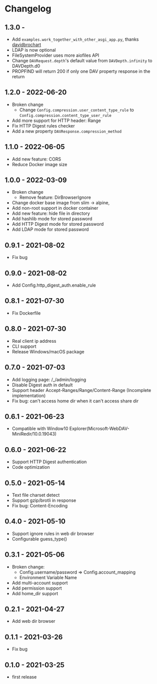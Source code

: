 # Changelog

## 1.3.0 -

- Add `examples.work_together_with_other_asgi_app.py`, thanks [davidbrochart](https://github.com/davidbrochart)
- LDAP is now optional
- FileSystemProvider uses more aiofiles API
- Change `DAVRequest.depth`'s default value from `DAVDepth.infinity` to DAVDepth.d0
- PROPFIND will return 200 if only one DAV property response in the return

## 1.2.0 - 2022-06-20

- Broken change
  - Change `Config.compression.user_content_type_rule` to `Config.compression.content_type_user_rule`
- Add more support for HTTP header: Range
- Fix HTTP Digest rules checker
- Add a new property `DAVResponse.compression_method`

## 1.1.0 - 2022-06-05

- Add new feature: CORS
- Reduce Docker image size

## 1.0.0 - 2022-03-09

- Broken change
    - Remove feature: DirBrowserIgnore
- Change docker base image from slim -> alpine,
- Add non-root support in docker container
- Add new feature: hide file in directory
- Add hashlib mode for stored password
- Add HTTP Digest mode for stored password
- Add LDAP mode for stored password

## 0.9.1 - 2021-08-02

- Fix bug

## 0.9.0 - 2021-08-02

- Add Config.http_digest_auth.enable_rule

## 0.8.1 - 2021-07-30

- Fix Dockerfile

## 0.8.0 - 2021-07-30

- Real client ip address
- CLI support
- Release Windows/macOS package

## 0.7.0 - 2021-07-03

- Add logging page: /_/admin/logging
- Disable Digest auth in default
- Support header Accept-Ranges/Range/Content-Range (Incomplete implementation)
- Fix bug: can't access home dir when it can't access share dir

## 0.6.1 - 2021-06-23

- Compatible with Window10 Explorer(Microsoft-WebDAV-MiniRedir/10.0.19043)

## 0.6.0 - 2021-06-22

- Support HTTP Digest authentication
- Code optimization

## 0.5.0 - 2021-05-14

- Text file charset detect
- Support gzip/brotli in response
- Fix bug: Content-Encoding

## 0.4.0 - 2021-05-10

- Support ignore rules in web dir browser
- Configurable guess_type()

## 0.3.1 - 2021-05-06

- Broken change:
    - Config.username/password => Config.account_mapping
    - Environment Variable Name
- Add multi-account support
- Add permission support
- Add home_dir support

## 0.2.1 - 2021-04-27

- Add web dir browser

## 0.1.1 - 2021-03-26

- Fix bug

## 0.1.0 - 2021-03-25

- first release
